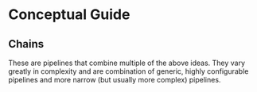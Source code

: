 # Conceptual Guide

## Chains
These are pipelines that combine multiple of the above ideas. 
They vary greatly in complexity and are combination of generic, highly configurable pipelines and more narrow (but usually more complex) pipelines.
